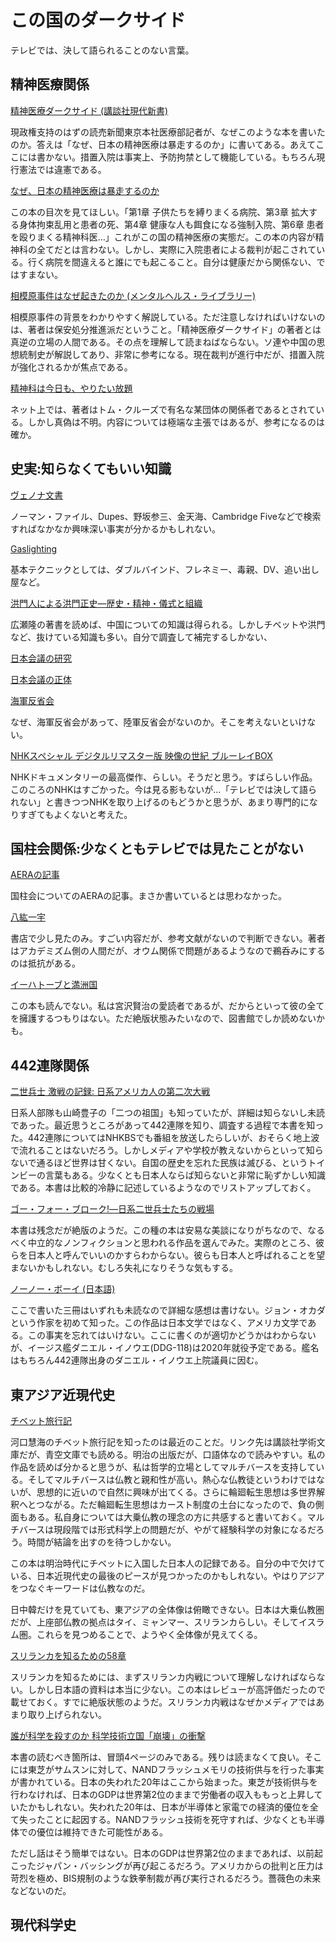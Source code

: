 # この国のダークサイド

テレビでは、決して語られることのない言葉。

## 精神医療関係

[精神医療ダークサイド (講談社現代新書)](https://www.amazon.co.jp/%E7%B2%BE%E7%A5%9E%E5%8C%BB%E7%99%82%E3%83%80%E3%83%BC%E3%82%AF%E3%82%B5%E3%82%A4%E3%83%89-%E8%AC%9B%E8%AB%87%E7%A4%BE%E7%8F%BE%E4%BB%A3%E6%96%B0%E6%9B%B8-%E4%BD%90%E8%97%A4-%E5%85%89%E5%B1%95/dp/4062882310/ref=sr_1_1?__mk_ja_JP=%E3%82%AB%E3%82%BF%E3%82%AB%E3%83%8A&crid=2QI1BLP91J5WK&keywords=%E7%B2%BE%E7%A5%9E%E5%8C%BB%E7%99%82%E3%83%80%E3%83%BC%E3%82%AF%E3%82%B5%E3%82%A4%E3%83%89&qid=1572768612&s=books&sprefix=%E7%B2%BE%E7%A5%9E%E5%8C%BB%E7%99%82%2Cstripbooks%2C355&sr=1-1)

現政権支持のはずの読売新聞東京本社医療部記者が、なぜこのような本を書いたのか。答えは「なぜ、日本の精神医療は暴走するのか」に書いてある。あえてここには書かない。措置入院は事実上、予防拘禁として機能している。もちろん現行憲法では違憲である。

[なぜ、日本の精神医療は暴走するのか](https://www.amazon.co.jp/%E3%81%AA%E3%81%9C%E3%80%81%E6%97%A5%E6%9C%AC%E3%81%AE%E7%B2%BE%E7%A5%9E%E5%8C%BB%E7%99%82%E3%81%AF%E6%9A%B4%E8%B5%B0%E3%81%99%E3%82%8B%E3%81%AE%E3%81%8B-%E4%BD%90%E8%97%A4-%E5%85%89%E5%B1%95/dp/4065141729/ref=sr_1_2?__mk_ja_JP=%E3%82%AB%E3%82%BF%E3%82%AB%E3%83%8A&crid=2QI1BLP91J5WK&keywords=%E7%B2%BE%E7%A5%9E%E5%8C%BB%E7%99%82%E3%83%80%E3%83%BC%E3%82%AF%E3%82%B5%E3%82%A4%E3%83%89&qid=1572768612&s=books&sprefix=%E7%B2%BE%E7%A5%9E%E5%8C%BB%E7%99%82%2Cstripbooks%2C355&sr=1-2)

この本の目次を見てほしい。「第1章 子供たちを縛りまくる病院、第3章 拡大する身体拘束乱用と患者の死、第4章 健康な人も餌食になる強制入院、第6章 患者を殴りまくる精神科医…」これがこの国の精神医療の実態だ。この本の内容が精神科の全てだとは言わない。しかし、実際に入院患者による裁判が起こされている。行く病院を間違えると誰にでも起こること。自分は健康だから関係ない、ではすまない。

[相模原事件はなぜ起きたのか (メンタルヘルス・ライブラリー)](https://www.amazon.co.jp/%E7%9B%B8%E6%A8%A1%E5%8E%9F%E4%BA%8B%E4%BB%B6%E3%81%AF%E3%81%AA%E3%81%9C%E8%B5%B7%E3%81%8D%E3%81%9F%E3%81%AE%E3%81%8B-%E3%83%A1%E3%83%B3%E3%82%BF%E3%83%AB%E3%83%98%E3%83%AB%E3%82%B9%E3%83%BB%E3%83%A9%E3%82%A4%E3%83%96%E3%83%A9%E3%83%AA%E3%83%BC-%E4%BA%95%E5%8E%9F-%E8%A3%95/dp/482650683X/ref=sr_1_9?__mk_ja_JP=%E3%82%AB%E3%82%BF%E3%82%AB%E3%83%8A&crid=3GWTYCZ3JXT34&keywords=%E7%9B%B8%E6%A8%A1%E5%8E%9F%E4%BA%8B%E4%BB%B6&qid=1572768971&s=books&sprefix=%E7%9B%B8%E6%A8%A1%E5%8E%9F%2Cstripbooks%2C340&sr=1-9)

相模原事件の背景をわかりやすく解説している。ただ注意しなければいけないのは、著者は保安処分推進派だということ。「精神医療ダークサイド」の著者とは真逆の立場の人間である。その点を理解して読まねばならない。ソ連や中国の思想統制史が解説してあり、非常に参考になる。現在裁判が進行中だが、措置入院が強化されるかが焦点である。

[精神科は今日も、やりたい放題](https://www.amazon.co.jp/%E7%B2%BE%E7%A5%9E%E7%A7%91%E3%81%AF%E4%BB%8A%E6%97%A5%E3%82%82%E3%80%81%E3%82%84%E3%82%8A%E3%81%9F%E3%81%84%E6%94%BE%E9%A1%8C-%E5%8C%BB%E8%80%85%E3%81%8C%E6%95%99%E3%81%88%E3%82%8B%E3%80%81%E9%81%8E%E6%BF%80%E3%81%AA%E3%81%8C%E3%82%89%E3%82%82%E5%A4%A7%E5%88%87%E3%81%AA%E8%A9%B1-PHP%E6%96%87%E5%BA%AB-%E5%86%85%E6%B5%B7-%E8%81%A1/dp/4569768504/ref=sr_1_1?__mk_ja_JP=%E3%82%AB%E3%82%BF%E3%82%AB%E3%83%8A&crid=1I95S9AEBTGV9&keywords=%E7%B2%BE%E7%A5%9E%E7%A7%91%E5%8C%BB%E3%81%AF%E4%BB%8A%E6%97%A5%E3%82%82%E3%82%84%E3%82%8A%E3%81%9F%E3%81%84%E6%94%BE%E9%A1%8C&qid=1572769097&s=books&sprefix=%E7%B2%BE%E7%A5%9E%E7%A7%91%E5%8C%BB%2Cstripbooks%2C380&sr=1-1)

ネット上では、著者はトム・クルーズで有名な某団体の関係者であるとされている。しかし真偽は不明。内容については極端な主張ではあるが、参考になるのは確か。

## 史実:知らなくてもいい知識

[ヴェノナ文書](https://www.amazon.co.jp/%E3%83%B4%E3%82%A7%E3%83%8E%E3%83%8A-%E8%A7%A3%E8%AA%AD%E3%81%95%E3%82%8C%E3%81%9F%E3%82%BD%E9%80%A3%E3%81%AE%E6%9A%97%E5%8F%B7%E3%81%A8%E3%82%B9%E3%83%91%E3%82%A4%E6%B4%BB%E5%8B%95-%E3%82%B8%E3%83%A7%E3%83%B3%E3%83%BB%E3%82%A2%E3%83%BC%E3%83%AB%E3%83%BB%E3%83%98%E3%82%A4%E3%83%B3%E3%82%BA/dp/4594083072/ref=sr_1_1?__mk_ja_JP=%E3%82%AB%E3%82%BF%E3%82%AB%E3%83%8A&crid=QZ7PVKHTMIW3&keywords=%E3%83%B4%E3%82%A7%E3%83%8E%E3%83%8A%E6%96%87%E6%9B%B8&qid=1572769185&s=books&sprefix=%E3%83%B4%E3%82%A7%E3%83%8E%E3%83%8A%2Cstripbooks%2C323&sr=1-1)

ノーマン・ファイル、Dupes、野坂参三、金天海、Cambridge Fiveなどで検索すればなかなか興味深い事実が分かるかもしれない。

[Gaslighting](https://www.amazon.co.jp/Gaslighting-Drive-Your-Enemies-Crazy/dp/1559501138)

基本テクニックとしては、ダブルバインド、フレネミー、毒親、DV、追い出し屋など。

[洪門人による洪門正史―歴史・精神・儀式と組織](https://www.amazon.co.jp/%E6%B4%AA%E9%96%80%E4%BA%BA%E3%81%AB%E3%82%88%E3%82%8B%E6%B4%AA%E9%96%80%E6%AD%A3%E5%8F%B2%E2%80%95%E6%AD%B4%E5%8F%B2%E3%83%BB%E7%B2%BE%E7%A5%9E%E3%83%BB%E5%84%80%E5%BC%8F%E3%81%A8%E7%B5%84%E7%B9%94-%E5%AE%89%E9%83%A8-%E8%8B%B1%E6%A8%B9/dp/476465105X/ref=sr_1_2?__mk_ja_JP=%E3%82%AB%E3%82%BF%E3%82%AB%E3%83%8A&keywords=%E6%B4%AA%E9%96%80&qid=1572769703&s=books&sr=1-2)

広瀬隆の著書を読めば、中国についての知識は得られる。しかしチベットや洪門など、抜けている知識も多い。自分で調査して補完するしかない、

[日本会議の研究](https://www.amazon.co.jp/%E6%97%A5%E6%9C%AC%E4%BC%9A%E8%AD%B0%E3%81%AE%E7%A0%94%E7%A9%B6-%E6%89%B6%E6%A1%91%E7%A4%BE%E6%96%B0%E6%9B%B8-%E8%8F%85%E9%87%8E-%E5%AE%8C/dp/4594074766)

[日本会議の正体](https://www.amazon.co.jp/%E6%97%A5%E6%9C%AC%E4%BC%9A%E8%AD%B0%E3%81%AE%E6%AD%A3%E4%BD%93-%E5%B9%B3%E5%87%A1%E7%A4%BE%E6%96%B0%E6%9B%B8-%E9%9D%92%E6%9C%A8%E7%90%86/dp/458285818X/ref=pd_bxgy_14_img_2/357-9230856-5844050?_encoding=UTF8&pd_rd_i=458285818X&pd_rd_r=e1a19b93-53c8-43ff-864d-6d038cf71344&pd_rd_w=ESsVD&pd_rd_wg=8z0JN&pf_rd_p=b25bd748-082b-4f2a-b724-125316a35a9c&pf_rd_r=GTQDX6CM9T70AKSTT1SY&psc=1&refRID=GTQDX6CM9T70AKSTT1SY)

[海軍反省会](https://www.amazon.co.jp/%E8%A8%BC%E8%A8%80%E9%8C%B2-%E6%B5%B7%E8%BB%8D%E5%8F%8D%E7%9C%81%E4%BC%9A-%E6%88%B8%E9%AB%98-%E4%B8%80%E6%88%90/dp/4569709702)

なぜ、海軍反省会があって、陸軍反省会がないのか。そこを考えないといけない。

[NHKスペシャル デジタルリマスター版 映像の世紀 ブルーレイBOX](https://www.amazon.co.jp/NHK%E3%82%B9%E3%83%9A%E3%82%B7%E3%83%A3%E3%83%AB-%E3%83%87%E3%82%B8%E3%82%BF%E3%83%AB%E3%83%AA%E3%83%9E%E3%82%B9%E3%82%BF%E3%83%BC%E7%89%88-%E6%98%A0%E5%83%8F%E3%81%AE%E4%B8%96%E7%B4%80-%E3%83%96%E3%83%AB%E3%83%BC%E3%83%AC%E3%82%A4BOX-Blu-ray/dp/B015GLC4P6/ref=sr_1_3?__mk_ja_JP=%E3%82%AB%E3%82%BF%E3%82%AB%E3%83%8A&keywords=%E6%98%A0%E5%83%8F%E3%81%AE%E4%B8%96%E7%B4%80&qid=1572774015&s=dvd&sr=1-3)

NHKドキュメンタリーの最高傑作、らしい。そうだと思う。すばらしい作品。このころのNHKはすごかった。今は見る影もないが…「テレビでは決して語られない」と書きつつNHKを取り上げるのもどうかと思うが、あまり専門的になりすぎてもよくないと考えた。

## 国柱会関係:少なくともテレビでは見たことがない

[AERAの記事](https://dot.asahi.com/aera/2017050200020.html)

国柱会についてのAERAの記事。まさか書いているとは思わなかった。

[八紘一宇 ](https://www.amazon.co.jp/%E5%85%AB%E7%B4%98%E4%B8%80%E5%AE%87-%E6%97%A5%E6%9C%AC%E5%85%A8%E4%BD%93%E3%82%92%E7%AA%81%E3%81%8D%E5%8B%95%E3%81%8B%E3%81%97%E3%81%9F%E5%AE%97%E6%95%99%E6%80%9D%E6%83%B3%E3%81%AE%E6%AD%A3%E4%BD%93-%E5%B9%BB%E5%86%AC%E8%88%8E%E6%96%B0%E6%9B%B8-%E5%B3%B6%E7%94%B0-%E8%A3%95%E5%B7%B3/dp/4344983831)

書店で少し見たのみ。すごい内容だが、参考文献がないので判断できない。著者はアカデミズム側の人間だが、オウム関係で問題があるようなので鵜呑みにするのは抵抗がある。


[イーハトーブと満洲国](https://www.amazon.co.jp/%E3%82%A4%E3%83%BC%E3%83%8F%E3%83%88%E3%83%BC%E3%83%96%E3%81%A8%E6%BA%80%E6%B4%B2%E5%9B%BD%E2%80%95%E5%AE%AE%E6%B2%A2%E8%B3%A2%E6%B2%BB%E3%81%A8%E7%9F%B3%E5%8E%9F%E8%8E%9E%E7%88%BE%E3%81%8C%E6%8F%8F%E3%81%84%E3%81%9F%E7%90%86%E6%83%B3%E9%83%B7-%E5%AE%AE%E4%B8%8B-%E9%9A%86%E4%BA%8C/dp/456969246X)

この本も読んでない。私は宮沢賢治の愛読者であるが、だからといって彼の全てを擁護するつもりはない。ただ絶版状態みたいなので、図書館でしか読めないかも。

## 442連隊関係

[二世兵士 激戦の記録: 日系アメリカ人の第二次大戦](https://www.amazon.co.jp/%E4%BA%8C%E4%B8%96%E5%85%B5%E5%A3%AB-%E6%BF%80%E6%88%A6%E3%81%AE%E8%A8%98%E9%8C%B2-%E6%97%A5%E7%B3%BB%E3%82%A2%E3%83%A1%E3%83%AA%E3%82%AB%E4%BA%BA%E3%81%AE%E7%AC%AC%E4%BA%8C%E6%AC%A1%E5%A4%A7%E6%88%A6-%E6%9F%B3%E7%94%B0-%E7%94%B1%E7%B4%80%E5%AD%90/dp/4106104792/ref=pd_aw_sbs_14_1/355-6134826-4980900?_encoding=UTF8&pd_rd_i=4106104792&pd_rd_r=0d0e0b6b-3192-4426-97b5-a0f6786d4bed&pd_rd_w=ZmthD&pd_rd_wg=koJH9&pf_rd_p=bff3a3a6-0f6e-4187-bd60-25e75d4c1c8f&pf_rd_r=Q8K43TATBSYY580J451R&psc=1&refRID=Q8K43TATBSYY580J451R)

日系人部隊も山崎豊子の「二つの祖国」も知っていたが、詳細は知らないし未読であった。最近思うところがあって442連隊を知り、調査する過程で本書を知った。442連隊についてはNHKBSでも番組を放送したらしいが、おそらく地上波で流れることはないだろう。しかしメディアや学校が教えないからといって知らないで通るほど世界は甘くない。自国の歴史を忘れた民族は滅びる、というトインビーの言葉もある。少なくとも日本人ならば知らないと非常に恥ずかしい知識である。本書は比較的冷静に記述しているようなのでリストアップしておく。

[ゴー・フォー・ブローク!―日系二世兵士たちの戦場](https://www.amazon.co.jp/%E3%82%B4%E3%83%BC%E3%83%BB%E3%83%95%E3%82%A9%E3%83%BC%E3%83%BB%E3%83%96%E3%83%AD%E3%83%BC%E3%82%AF-%E2%80%95%E6%97%A5%E7%B3%BB%E4%BA%8C%E4%B8%96%E5%85%B5%E5%A3%AB%E3%81%9F%E3%81%A1%E3%81%AE%E6%88%A6%E5%A0%B4-%E6%B8%A1%E8%BE%BA-%E6%AD%A3%E6%B8%85/dp/4769810946/ref=tmm_hrd_swatch_0?_encoding=UTF8&qid=1591078698&sr=1-1)

本書は残念だが絶版のようだ。この種の本は安易な美談になりがちなので、なるべく中立的なノンフィクションと思われる作品を選んでみた。実際のところ、彼らを日本人と呼んでいいのかすらわからない。彼らも日本人と呼ばれることを望まないかもしれない。むしろ失礼になりそうな気もする。

[ノーノー・ボーイ (日本語)](https://www.amazon.co.jp/%E3%83%8E%E3%83%BC%E3%83%8E%E3%83%BC%E3%83%BB%E3%83%9C%E3%83%BC%E3%82%A4-%E3%82%B8%E3%83%A7%E3%83%B3-%E3%82%AA%E3%82%AB%E3%83%80/dp/4845114925/ref=pd_aw_sbs_14_5/355-6134826-4980900?_encoding=UTF8&pd_rd_i=4845114925&pd_rd_r=3437aa61-f6ed-47e8-9544-5f9d0a6b5ea2&pd_rd_w=vaelN&pd_rd_wg=mY7JK&pf_rd_p=bff3a3a6-0f6e-4187-bd60-25e75d4c1c8f&pf_rd_r=11323PQJKPA3QH4QY6SP&psc=1&refRID=11323PQJKPA3QH4QY6SP)

ここで書いた三冊はいずれも未読なので詳細な感想は書けない。ジョン・オカダという作家を初めて知った。この作品は日本文学ではなく、アメリカ文学である。この事実を忘れてはいけない。ここに書くのが適切かどうかはわからないが、イージス艦ダニエル・イノウエ(DDG-118)は2020年就役予定である。艦名はもちろん442連隊出身のダニエル・イノウエ上院議員に因む。

## 東アジア近現代史

[チベット旅行記](https://www.amazon.co.jp/%E3%83%81%E3%83%99%E3%83%83%E3%83%88%E6%97%85%E8%A1%8C%E8%A8%98-%E4%B8%8A-%E8%AC%9B%E8%AB%87%E7%A4%BE%E5%AD%A6%E8%A1%93%E6%96%87%E5%BA%AB-%E6%B2%B3%E5%8F%A3-%E6%85%A7%E6%B5%B7/dp/4062922789/ref=bmx_2?pd_rd_w=Gji3F&pf_rd_p=5b2fcbac-cc55-46cb-87d4-fb78735dd12b&pf_rd_r=5PWMHDWKNMHHKGQ0XAMY&pd_rd_r=a72e2dd5-ddc1-4372-a3e7-dcaa30c67de5&pd_rd_wg=D5oR0&pd_rd_i=4062922789&psc=1)

河口慧海のチベット旅行記を知ったのは最近のことだ。リンク先は講談社学術文庫だが、青空文庫でも読める。明治の出版だが、口語体なので読みやすい。私の作品を読めば分かると思うが、私は哲学的立場としてマルチバースを支持している。そしてマルチバースは仏教と親和性が高い。熱心な仏教徒というわけではないが、思想的に近いので自然に興味が出てくる。さらに輪廻転生思想は多世界解釈へとつながる。ただ輪廻転生思想はカースト制度の土台になったので、負の側面もある。私自身については大乗仏教の理念の方に共感すると書いておく。マルチバースは現段階では形式科学上の問題だが、やがて経験科学の対象になるだろう。時間が結論を出すのを待つしかない。

この本は明治時代にチベットに入国した日本人の記録である。自分の中で欠けている、日本近現代史の最後のピースが見つかったのかもしれない。やはりアジアをつなぐキーワードは仏教なのだ。

日中韓だけを見ていても、東アジアの全体像は俯瞰できない。日本は大乗仏教圏だが、上座部仏教の拠点はタイ、ミャンマー、スリランカらしい。そしてイスラム圏。これらを見つめることで、ようやく全体像が見えてくる。

[スリランカを知るための58章](https://www.amazon.co.jp/%E3%82%B9%E3%83%AA%E3%83%A9%E3%83%B3%E3%82%AB%E3%82%92%E7%9F%A5%E3%82%8B%E3%81%9F%E3%82%81%E3%81%AE58%E7%AB%A0-%E3%82%A8%E3%83%AA%E3%82%A2%E3%82%B9%E3%82%BF%E3%83%87%E3%82%A3%E3%83%BC%E3%82%BA117-%E3%82%A8%E3%83%AA%E3%82%A2%E3%83%BB%E3%82%B9%E3%82%BF%E3%83%87%E3%82%A3%E3%83%BC%E3%82%BA-%E6%9D%89%E6%9C%AC-%E8%89%AF%E7%94%B7/dp/4750337900)

スリランカを知るためには、まずスリランカ内戦について理解しなければならない。しかし日本語の資料は本当に少ない。この本はレビューが高評価だったので載せておく。すでに絶版状態のようだ。スリランカ内戦はなぜかメディアではあまり取り上げられない。

[誰が科学を殺すのか 科学技術立国「崩壊」の衝撃](https://www.amazon.co.jp/%E8%AA%B0%E3%81%8C%E7%A7%91%E5%AD%A6%E3%82%92%E6%AE%BA%E3%81%99%E3%81%AE%E3%81%8B-%E7%A7%91%E5%AD%A6%E6%8A%80%E8%A1%93%E7%AB%8B%E5%9B%BD%E3%80%8C%E5%B4%A9%E5%A3%8A%E3%80%8D%E3%81%AE%E8%A1%9D%E6%92%83-%E6%AF%8E%E6%97%A5%E6%96%B0%E8%81%9E%E3%80%8C%E5%B9%BB%E3%81%AE%E7%A7%91%E5%AD%A6%E6%8A%80%E8%A1%93%E7%AB%8B%E5%9B%BD%E3%80%8D%E5%8F%96%E6%9D%90%E7%8F%AD/dp/4620326070)

本書の読むべき箇所は、冒頭4ページのみである。残りは読まなくて良い。そこには東芝がサムスンに対して、NANDフラッシュメモリの技術供与を行った事実が書かれている。日本の失われた20年はここから始まった。東芝が技術供与を行わなければ、日本のGDPは世界第2位のままで労働者の収入ももっと上昇していたかもしれない。失われた20年は、日本が半導体と家電での経済的優位を全て失ったことに起因する。NANDフラッシュ技術を死守すれば、少なくとも半導体での優位は維持できた可能性がある。

ただし話はそう簡単ではない。日本のGDPは世界第2位のままであれば、以前起こったジャパン・バッシングが再び起こるだろう。アメリカからの批判と圧力は苛烈を極め、BIS規制のような鉄拳制裁が再び実行されるだろう。薔薇色の未来などないのだ。

[]()






## 現代科学史

[]()



[]()

[]()







